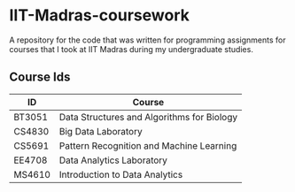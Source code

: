# IIT-Madras-coursework

A repository for the code that was written for programming assignments for courses that I took at IIT Madras during my undergraduate studies.

## Course Ids

| ID | Course |
|---|---|
| BT3051 | Data Structures and Algorithms for Biology | 
| CS4830 | Big Data Laboratory | 
| CS5691 | Pattern Recognition and Machine Learning |
| EE4708 | Data Analytics Laboratory | 
| MS4610 | Introduction to Data Analytics |

